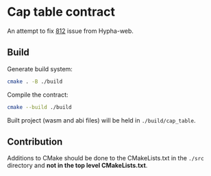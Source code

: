 # Cap table contract

An attempt to fix [812](https://github.com/hypha-dao/hypha-web/issues/812)
issue from Hypha-web.

## Build

Generate build system:

```sh
cmake . -B ./build
```

Compile the contract:

```sh
cmake --build ./build
```

Built project (wasm and abi files) will be held in `./build/cap_table`.

## Contribution

Additions to CMake should be done to the CMakeLists.txt in the `./src`
directory and **not in the top level CMakeLists.txt**.
